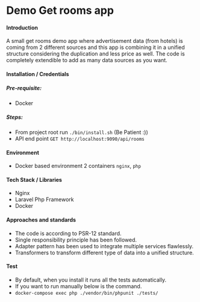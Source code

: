 # Demo Get rooms app

#### Introduction
A small get rooms demo app where advertisement data (from hotels) is coming from 2 different sources and this app is combining it in a 
unified structure considering the duplication and less price as well. The code is completely extendible to add as many data sources as you want.

#### Installation / Credentials
##### Pre-requisite:
- Docker
##### Steps:
- From project root run ``./bin/install.sh`` (Be Patient :))
- API end point ``GET http://localhost:9090/api/rooms``

#### Environment

- Docker based environment 2 containers ``nginx``, ``php``

#### Tech Stack / Libraries

- Nginx
- Laravel Php Framework
- Docker

#### Approaches and standards
- The code is according to PSR-12 standard.
- Single responsibility principle has been followed.
- Adapter pattern has been used to integrate multiple services flawlessly.
- Transformers to transform different type of data into a unified structure.

#### Test
- By default, when you install it runs all the tests automatically.
- If you want to run manually below is the command.
- ``docker-compose exec php ./vendor/bin/phpunit ./tests/``